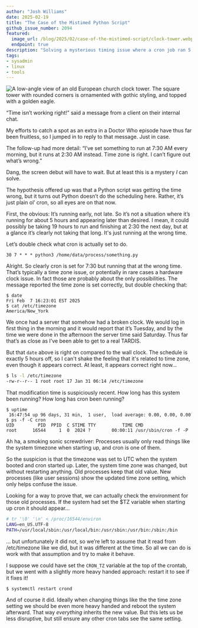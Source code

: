 ```yaml
---
author: "Josh Williams"
date: 2025-02-19
title: "The Case of the Mistimed Python Script"
github_issue_number: 2094
featured:
  image_url: /blog/2025/02/case-of-the-mistimed-script/clock-tower.webp
  endpoint: true
description: "Solving a mysterious timing issue where a cron job ran 5 hours early, despite everything seeming to be in order…"
tags:
- sysadmin
- linux
- tools
---
```


![A low-angle view of an old European church clock tower. The square tower with rounded corners is ornamented with gothic styling, and topped with a golden eagle.](/blog/2025/02/case-of-the-mistimed-script/clock-tower.webp)

<!-- Photo by Seth Jensen, 2024. -->

“Time isn’t working right!” said a message from a client on their internal chat.

My efforts to catch a spot as an extra in a Doctor Who episode have thus far been fruitless, so I jumped in to reply to that message. Just in case.

The follow-up had more detail: “I’ve set something to run at 7:30 AM every morning, but it runs at 2:30 AM instead. Time zone is right. I can’t figure out what’s wrong.”

Dang, the screen debut will have to wait. But at least this is a mystery *I* can solve.

The hypothesis offered up was that a Python script was getting the time wrong, but it turns out Python doesn’t do the scheduling here. Rather, it’s just plain ol’ cron, so all eyes are on that now.

First, the obvious: It’s running early, not late. So it’s not a situation where it’s running for about 5 hours and appearing later than desired. I mean, it could possibly be taking 19 hours to run and finishing at 2:30 the next day, but at a glance it’s clearly not taking that long. It's just running at the wrong time.

Let’s double check what cron is actually set to do.

```plain
30 7 * * * python3 /home/data/process/something.py
```

Alright. So clearly cron is set for 7:30 but running that at the wrong time. That’s typically a time zone issue, or potentially in rare cases a hardware clock issue. In fact those are probably about the only possibilities. The message reported the time zone is set correctly, but double checking that:

```plain
$ date
Fri Feb  7 16:23:01 EST 2025
$ cat /etc/timezone
America/New_York
```

We once had a server that somehow had a broken clock. We would log in first thing in the morning and it would report that it’s Tuesday, and by the time we were done in the afternoon the server time said Saturday. Thus far that’s as close as I’ve been able to get to a real TARDIS.

But that `date` above is right on compared to the wall clock. The schedule is exactly 5 hours off, so I can't shake the feeling that it's related to time zone, even though it appears correct. At least, it appears correct right now...

```bash
$ ls -l /etc/timezone
-rw-r--r-- 1 root root 17 Jan 31 06:14 /etc/timezone
```

That modification time is suspiciously recent. How long has this system been running? How long has cron been running?

```plain
$ uptime
 16:47:54 up 96 days, 31 min,  1 user,  load average: 0.00, 0.00, 0.00
$ ps -f -C cron
UID         PID  PPID  C STIME TTY          TIME CMD
root      16544     1  0  2024 ?        00:00:11 /usr/sbin/cron -f -P
```

Ah ha, a smoking sonic screwdriver: Processes usually only read things like the system timezone when starting up, and cron is one of them.

So the suspicion is that the timezone was set to UTC when the system booted and cron started up. Later, the system time zone was changed, but without restarting anything. Old processes keep that old value. New processes (like user sessions) show the updated time zone setting, which only helps confuse the issue.

Looking for a way to prove that, we can actually check the environment for those old processes. If the system had set the $TZ variable when starting up cron it should appear…

```bash
# tr '\0' '\n' < /proc/16544/environ
LANG=en_US.UTF-8
PATH=/usr/local/sbin:/usr/local/bin:/usr/sbin:/usr/bin:/sbin:/bin
```

… but unfortunately it did not, so we’re left to assume that it read from /etc/timezone like we did, but it was different at the time. So all we can do is work with that assumption and try to make it behave.

I suppose we could have set the `CRON_TZ` variable at the top of the crontab, but we went with a slightly more heavy handed approach: restart it to see if it fixes it!

```plain
$ systemctl restart crond
```

And of course it did. Ideally when changing things like the the time zone setting we should be even more heavy handed and reboot the system afterward. That way *everything* inherits the new value. But this lets us be less disruptive, but still ensure any other cron tabs see the same setting.
